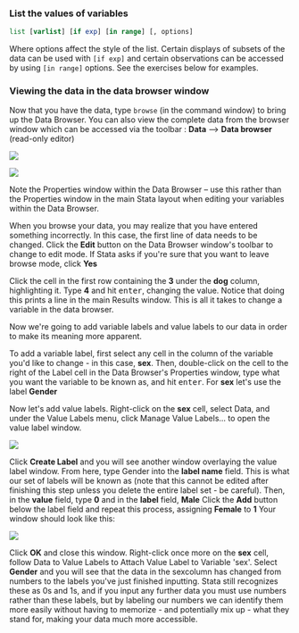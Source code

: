### List the values of variables

```stata
list [varlist] [if exp] [in range] [, options]
```

Where options affect the style of the list. Certain displays of subsets of the data can be used with `[if exp]` and certain observations can be accessed by using `[in range]` options.  See the exercises below for examples.

### Viewing the data in the data browser window

Now that you have the data, type `browse` (in the command window) to bring up the Data Browser. You can also view the complete data from the browser window which can be accessed via the toolbar : **Data** --> **Data browser** (read-only editor)

![](https://www.reed.edu/psychology/stata/assets/images/browserbutton.png)

![](https://www.reed.edu/psychology/stata/assets/images/Variables/databrowser.png)

Note the Properties window within the Data Browser – use this rather than the Properties window in the main Stata layout when editing your variables within the Data Browser.

When you browse your data, you may realize that you have entered something incorrectly. In this case, the first line of data needs to be changed. Click the **Edit** button on the Data Browser window's toolbar to change to edit mode. If Stata asks if you're sure that you want to leave browse mode, click **Yes**

Click the cell in the first row containing the **3** under the **dog** column, highlighting it. Type **4** and hit <kbd>enter</kbd>, changing the value. Notice that doing this prints a line in the main Results window. This is all it takes to change a variable in the data browser.

Now we're going to add variable labels and value labels to our data in order to make its meaning more apparent.

To add a variable label, first select any cell in the column of the variable you'd like to change - in this case, **sex**. Then, double-click on the cell to the right of the Label cell in the Data Browser's Properties window, type what you want the variable to be known as, and hit <kbd>enter</kbd>. For **sex** let's use the label **Gender**

Now let's add value labels. Right-click on the **sex** cell, select Data, and under the Value Labels menu, click Manage Value Labels... to open the value label window.

![](https://www.reed.edu/psychology/stata/assets/images/Variables/managevaluelabels.png)

Click **Create Label** and you will see another window overlaying the value label window. From here, type Gender into the **label name** field. This is what our set of labels will be known as (note that this cannot be edited after finishing this step unless you delete the entire label set - be careful). Then, in the **value** field, type **0** and in the **label** field, **Male** Click the **Add** button below the label field and repeat this process, assigning **Female** to **1** Your window should look like this:

![](https://www.reed.edu/psychology/stata/assets/images/Variables/createlabel.png)

Click <strong>OK</strong> and close this window. Right-click once more on the **sex** cell, follow Data to Value Labels to Attach Value Label to Variable 'sex'. Select **Gender** and you will see that the data in the sexcolumn has changed from numbers to the labels you've just finished inputting. Stata still recognizes these as 0s and 1s, and if you input any further data you must use numbers rather than these labels, but by labeling our numbers we can identify them more easily without having to memorize - and potentially mix up - what they stand for, making your data much more accessible.